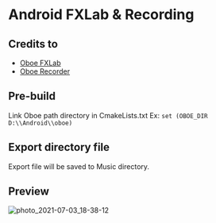 # Android FXLab & Recording

## Credits to
- [Oboe FXLab](https://github.com/google/oboe/tree/master/apps/fxlab)
- [Oboe Recorder](https://github.com/sheraz-nadeem/oboe_recorder_sample)

## Pre-build
Link Oboe path directory in CmakeLists.txt
Ex: `set (OBOE_DIR D:\\Android\\oboe)`

## Export directory file
Export file will be saved to Music directory.

## Preview
![photo_2021-07-03_18-38-12](https://user-images.githubusercontent.com/4160246/124352984-e6473f00-dc2d-11eb-910c-60900c4c90be.jpg)

